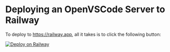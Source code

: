 # Deploying an OpenVSCode Server to Railway

To deploy to https://railway.app, all it takes is to click the following button:

[![Deploy on Railway](https://railway.app/button.svg)](https://railway.app/new/template?template=https%3A%2F%2Fgithub.com%2Fgitpod-io%2Fopenvscode-releases&envs=RELEASE_TAG%2CPORT&RELEASE_TAGDefault=openvscode-server-v1.60.0&PORTDefault=3000)

